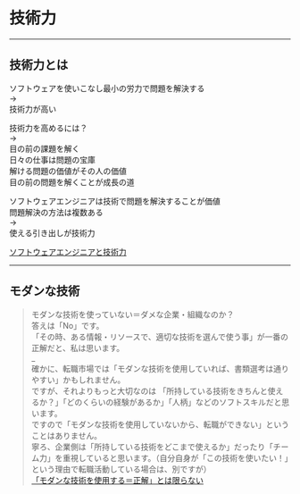 # 技術力

---

## 技術力とは

ソフトウェアを使いこなし最小の労力で問題を解決する  
→  
技術力が高い  

技術力を高めるには？  
→  
目の前の課題を解く  
日々の仕事は問題の宝庫  
解ける問題の価値がその人の価値  
目の前の問題を解くことが成長の道  

ソフトウェアエンジニアは技術で問題を解決することが価値  
問題解決の方法は複数ある  
→  
使える引き出しが技術力  

[ソフトウェアエンジニアと技術力](https://speakerdeck.com/soudai/developer-lifework)  

---

## モダンな技術

>モダンな技術を使っていない＝ダメな企業・組織なのか？  
答えは「No」です。  
「その時、ある情報・リソースで、適切な技術を選んで使う事」が一番の正解だと、私は思います。  
_  
確かに、転職市場では「モダンな技術を使用していれば、書類選考は通りやすい」かもしれません。  
ですが、それよりもっと大切なのは 「所持している技術をきちんと使えるか？」「どのくらいの経験があるか」「人柄」などのソフトスキルだと思います。  
ですので「モダンな技術を使用していないから、転職ができない」ということはありません。  
寧ろ、企業側は「所持している技術をどこまで使えるか」だったり「チーム力」を重視していると思います。（自分自身が「この技術を使いたい！」という理由で転職活動している場合は、別ですが）  
[「モダンな技術を使用する＝正解」とは限らない](https://zenn.dev/kageko/articles/57ac42c2cee4d9c3742d)  
